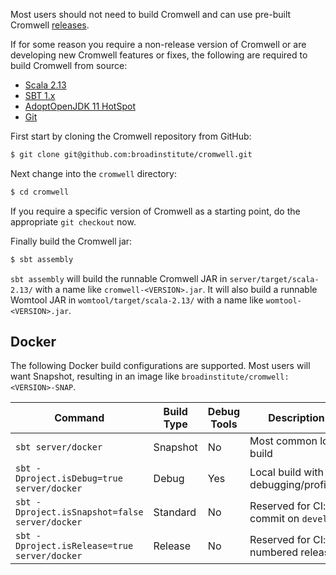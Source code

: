Most users should not need to build Cromwell and can use pre-built Cromwell [releases](Getting).

If for some reason you require a non-release version of Cromwell or are developing new Cromwell
features or fixes, the following are required to build Cromwell from source:

* [Scala 2.13](http://www.scala-lang.org/)
* [SBT 1.x](https://www.scala-sbt.org/)
* [AdoptOpenJDK 11 HotSpot](https://adoptopenjdk.net/)
* [Git](https://git-scm.com/)

First start by cloning the Cromwell repository from GitHub:

```bash
$ git clone git@github.com:broadinstitute/cromwell.git
```

Next change into the `cromwell` directory:

```bash
$ cd cromwell
```

If you require a specific version of Cromwell as a starting point, do the appropriate `git checkout` now. 

Finally build the Cromwell jar:

```bash
$ sbt assembly
```

`sbt assembly` will build the runnable Cromwell JAR in `server/target/scala-2.13/` with a name like `cromwell-<VERSION>.jar`. It will also build a runnable Womtool JAR in `womtool/target/scala-2.13/` with a name like `womtool-<VERSION>.jar`.

## Docker

The following Docker build configurations are supported. Most users will want Snapshot, resulting in an image like `broadinstitute/cromwell:<VERSION>-SNAP`.

| Command                                        | Build Type | Debug Tools | Description                          |
|------------------------------------------------|------------|-------------|--------------------------------------|
| `sbt server/docker`                            | Snapshot   | No          | Most common local build              |
| `sbt -Dproject.isDebug=true server/docker`     | Debug      | Yes         | Local build with debugging/profiling |
| `sbt -Dproject.isSnapshot=false server/docker` | Standard   | No          | Reserved for CI: commit on `develop` |
| `sbt -Dproject.isRelease=true server/docker`   | Release    | No          | Reserved for CI: numbered release    |
